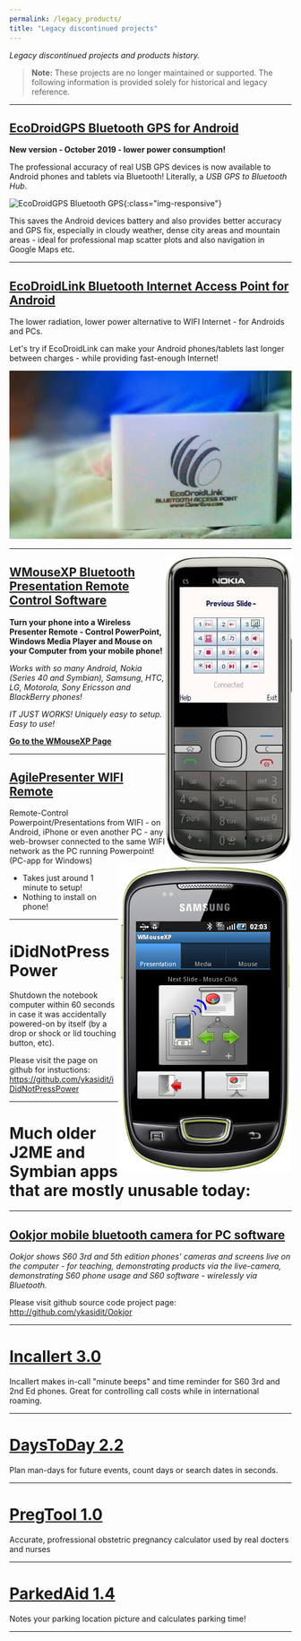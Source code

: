 ```yaml
---
permalink: /legacy_products/
title: "Legacy discontinued projects"
---
```



*Legacy discontinued projects and products history.*

> **Note:** These projects are no longer maintained or supported.
> The following information is provided solely for historical and legacy reference.


---

[EcoDroidGPS Bluetooth GPS for Android](/ecodroidgps/)
---------------------------------------------------------

**New version - October 2019 - lower power consumption!**

The professional accuracy of real USB GPS devices is now available to Android phones and tablets via Bluetooth! Literally, a *USB GPS to Bluetooth Hub*.

![EcoDroidGPS Bluetooth GPS](/ecodroidgps/images/ecodroidgps.png "EcoDroidGPS Bluetooth GPS Hub"){:class="img-responsive"}

This saves the Android devices battery and also provides better accuracy and GPS fix, especially in cloudy weather, dense city areas and mountain areas - ideal for professional map scatter plots and also navigation in Google Maps etc.

---

[EcoDroidLink Bluetooth Internet Access Point for Android](/ecodroidlink/)
--------------------------

The lower radiation, lower power alternative to WIFI Internet - for Androids and PCs.

Let's try if EcoDroidLink can make your Android phones/tablets last longer between charges - while providing fast-enough Internet!


[<img class="img-responsive" src="/ecodroidlink/ecodroidlink_bluetooth_internet_access_point_working.jpg">](/ecodroidlink/)


-------------------------------------------------------------------

[<img src="/wmousexp/wmousexp_nokia_c5_control_powerpoint.jpg" alt="WMouseXP mobile screenshot" style="float:right;"/>](/wmousexp/)

[<img src="/wmousexp/wmousexp_android_samsung_galaxy_ace_mini.png" alt="WMouseXP on Android screenshot" style="float:right;"/>](/wmousexp/)

[WMouseXP Bluetooth Presentation Remote Control Software](/wmousexp/)
------------------------

**Turn your phone into a Wireless Presenter Remote - Control PowerPoint, Windows Media Player and Mouse on your Computer from your mobile phone!**

*Works with so many Android, Nokia (Series 40 and Symbian), Samsung, HTC, LG, Motorola, Sony Ericsson and BlackBerry phones!*

*IT JUST WORKS! Uniquely easy to setup. Easy to use!*

**[Go to the WMouseXP Page](/wmousexp/)**

- - -

[AgilePresenter WIFI Remote](/agilepresenter/)
--------------------------
Remote-Control Powerpoint/Presentations from WIFI - on Android, iPhone or even another PC - any web-browser connected to the same WIFI network as the PC running Powerpoint! (PC-app for Windows)

- Takes just around 1 minute to setup! 
- Nothing to install on phone!

---

iDidNotPressPower
=================

Shutdown the notebook computer within 60 seconds in case it was accidentally powered-on by itself (by a drop or shock or lid touching button, etc).

Please visit the page on github for instuctions:
<https://github.com/ykasidit/iDidNotPressPower>


---

Much older J2ME and Symbian apps that are mostly unusable today:
================================================================

---

[Ookjor mobile bluetooth camera for PC software](http://github.com/ykasidit/Ookjor)
------------------------------------------------
*Ookjor shows S60 3rd and 5th edition phones' cameras and screens live on the computer - for teaching, demonstrating products via the live-camera, demonstrating S60 phone usage and S60 software - wirelessly via Bluetooth.*

Please visit github source code project page:
<http://github.com/ykasidit/Ookjor>

---

[Incallert 3.0](/legacy/incallert/)
=============

Incallert makes in-call "minute beeps" and time reminder for S60 3rd and 2nd Ed phones. Great for controlling call costs while in international roaming.

---

[DaysToDay 2.2](/legacy/daystoday/)
=====================

Plan man-days for future events, count days or search dates in seconds.

---

[PregTool 1.0](/legacy/pregtool/)
=====================

Accurate, profressional obstetric pregnancy calculator used by real docters and nurses

---

[ParkedAid 1.4](/legacy/parkedaid/)
=====================

Notes your parking location picture and calculates parking time!

---
